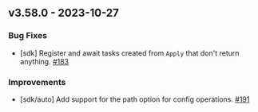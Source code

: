 ## v3.58.0 - 2023-10-27

### Bug Fixes

- [sdk] Register and await tasks created from `Apply` that don't return anything. [#183](https://github.com/pulumi/pulumi-dotnet/pull/183)

### Improvements

- [sdk/auto] Add support for the path option for config operations. [#191](https://github.com/pulumi/pulumi-dotnet/pull/191)

